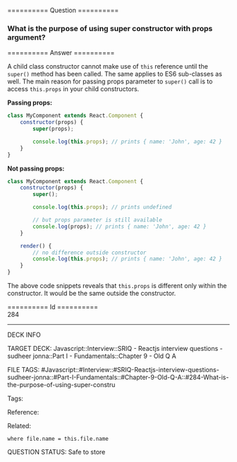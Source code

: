 ========== Question ==========  

### What is the purpose of using super constructor with props argument?  

========== Answer ==========  

A child class constructor cannot make use of `this` reference until the `super()` method has been called. The same applies to ES6 sub-classes as well. The main reason for passing props parameter to `super()` call is to access `this.props` in your child constructors.

**Passing props:**

```javascript
class MyComponent extends React.Component {
    constructor(props) {
        super(props);

        console.log(this.props); // prints { name: 'John', age: 42 }
    }
}
```

**Not passing props:**

```javascript
class MyComponent extends React.Component {
    constructor(props) {
        super();

        console.log(this.props); // prints undefined

        // but props parameter is still available
        console.log(props); // prints { name: 'John', age: 42 }
    }

    render() {
        // no difference outside constructor
        console.log(this.props); // prints { name: 'John', age: 42 }
    }
}
```

The above code snippets reveals that `this.props` is different only within the constructor. It would be the same outside the constructor.

========== Id ==========  
284

---

DECK INFO

TARGET DECK: Javascript::Interview::SRIQ - Reactjs interview questions - sudheer jonna::Part I - Fundamentals::Chapter 9 - Old Q A

FILE TAGS: #Javascript::#Interview::#SRIQ-Reactjs-interview-questions-sudheer-jonna::#Part-I-Fundamentals::#Chapter-9-Old-Q-A::#284-What-is-the-purpose-of-using-super-constru

Tags:

Reference:

Related:

```dataview
where file.name = this.file.name
```

QUESTION STATUS: Safe to store
